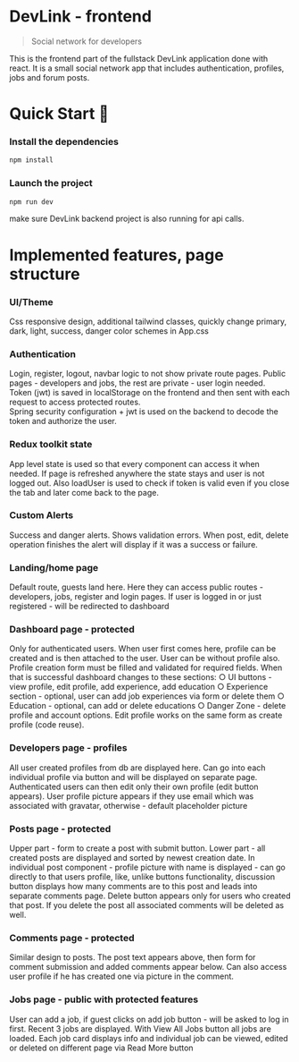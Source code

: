# DevLink - frontend

> Social network for developers

This is the frontend part of the fullstack DevLink application done with react. It is a small social network app that includes authentication, profiles, jobs and forum posts.

# Quick Start 🚀

### Install the dependencies

```bash
npm install
```

### Launch the project

```bash
npm run dev
```

make sure DevLink backend project is also running for api calls.

# Implemented features, page structure

### UI/Theme

Css responsive design, additional tailwind classes, quickly change primary, dark, light, success, danger color schemes in App.css

### Authentication

Login, register, logout, navbar logic to not show private route pages.
Public pages - developers and jobs, the rest are private - user login needed.  
Token (jwt) is saved in localStorage on the frontend and then sent with each request to access protected routes.  
 Spring security configuration + jwt is used on the backend to decode the token and authorize the user.

### Redux toolkit state

App level state is used so that every component can access it when needed. If page is refreshed anywhere the state stays and user is not logged out. Also loadUser is used to check if token is valid even if you close the tab and later come back to the page.

### Custom Alerts

Success and danger alerts. Shows validation errors. When post, edit, delete operation finishes the alert will display if it was a success or failure.

### Landing/home page

Default route, guests land here. Here they can access public routes - developers, jobs, register and login pages.
If user is logged in or just registered - will be redirected to dashboard

### Dashboard page - protected

Only for authenticated users. When user first comes here, profile can be created and is then attached to the user. User can be without profile also.  
Profile creation form must be filled and validated for required fields.
When that is successful dashboard changes to these sections:
○ UI buttons - view profile, edit profile, add experience, add education
○ Experience section - optional, user can add job experiences via form or delete them
○ Education - optional, can add or delete educations
○ Danger Zone - delete profile and account options.
Edit profile works on the same form as create profile (code reuse).

### Developers page - profiles

All user created profiles from db are displayed here. Can go into each individual profile via button and will be displayed on separate page.  
Authenticated users can then edit only their own profile (edit button appears). User profile picture appears if they use email which was associated with gravatar, otherwise - default placeholder picture

### Posts page - protected

Upper part - form to create a post with submit button.
Lower part - all created posts are displayed and sorted by newest creation date.
In individual post component - profile picture with name is displayed - can go directly to that users profile, like, unlike buttons functionality, discussion button displays how many comments are to this post and leads into separate comments page. Delete button appears only for users who created that post. If you delete the post all associated comments will be deleted as well.

### Comments page - protected

Similar design to posts. The post text appears above, then form for comment submission and added comments appear below. Can also access user profile if he has created one via picture in the comment.

### Jobs page - public with protected features

User can add a job, if guest clicks on add job button - will be asked to log in first.
Recent 3 jobs are displayed. With View All Jobs button all jobs are loaded. Each job card displays info and individual job can be viewed, edited or deleted on different page via Read More button
